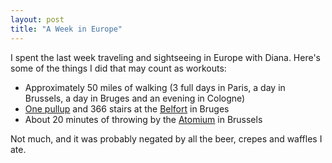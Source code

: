 ```yaml
---
layout: post
title: "A Week in Europe"
---
```


I spent the last week traveling and sightseeing in Europe with Diana. Here's some of the things I did that may count as workouts:

- Approximately 50 miles of walking (3 full days in Paris, a day in Brussels, a day in Bruges and an evening in Cologne)
- [One pullup](https://www.dropbox.com/s/ejocl1mv4hx3c9w/pull-up-belfort-bruges.jpg) and 366 stairs at the [Belfort](https://en.wikipedia.org/wiki/Belfry_of_Bruges) in Bruges
- About 20 minutes of throwing by the [Atomium](https://en.wikipedia.org/wiki/Atomium) in Brussels

Not much, and it was probably negated by all the beer, crepes and waffles I ate.
